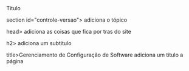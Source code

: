 <link rel="sytlesheet" href="sytles.css" liga o html e css um no outro

<h1> Titulo

section id="controle-versao"> adiciona o tópico 

head> adiciona as coisas que fica por tras do site 

h2> adiciona um subtitulo 

title>Gerenciamento de Configuração de Software</title> adiciona um titulo a página 
